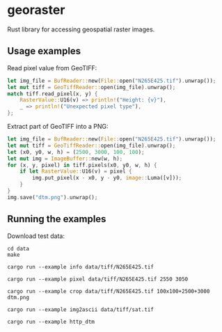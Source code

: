 georaster
=========

Rust library for accessing geospatial raster images.


## Usage examples

Read pixel value from GeoTIFF:
```rust
let img_file = BufReader::new(File::open("N265E425.tif").unwrap());
let mut tiff = GeoTiffReader::open(img_file).unwrap();
match tiff.read_pixel(x, y) {
    RasterValue::U16(v) => println!("Height: {v}"),
    _ => println!("Unexpected pixel type"),
};
```

Extract part of GeoTIFF into a PNG:
```rust
let img_file = BufReader::new(File::open("N265E425.tif").unwrap());
let mut tiff = GeoTiffReader::open(img_file).unwrap();
let (x0, y0, w, h) = (2500, 3000, 100, 100);
let mut img = ImageBuffer::new(w, h);
for (x, y, pixel) in tiff.pixels(x0, y0, w, h) {
    if let RasterValue::U16(v) = pixel {
        img.put_pixel(x - x0, y - y0, image::Luma([v]));
    }
}
img.save("dtm.png").unwrap();
```

## Running the examples

Download test data:

```
cd data
make
```

```
cargo run --example info data/tiff/N265E425.tif

cargo run --example pixel data/tiff/N265E425.tif 2550 3050

cargo run --example crop data/tiff/N265E425.tif 100x100+2500+3000 dtm.png

cargo run --example img2ascii data/tiff/sat.tif

cargo run --example http_dtm
```
